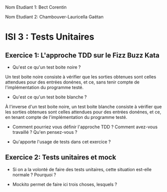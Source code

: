Nom Etudiant 1: Bect Corentin

Nom Etudiant 2: Chambouver-Lauricella Gaëtan

# ISI 3 : Tests Unitaires

## Exercice 1: L'approche TDD sur le Fizz Buzz Kata

* Qu'est ce qu'un test boite noire ?

Un test boite noire consiste à vérifier que les sorties obtenues sont celles attendues pour des entrées donénes, et ce, sans tenir compte de l'implémentation du programme testé.

* Qu'est ce qu'un test boite blanche ?

À l'inverse d'un test boite noire, un test boite blanche consiste à vérifier que les sorties obtenues sont celles attendues pour des entrées donénes, et ce, en tenant compte de l'implémentation du programme testé.

* Comment pourriez vous définir l'approche TDD ? Comment avez-vous travaillé ? Qu'en pensez-vous ?

* Qu'apporte l'usage de tests dans cet exercice ?


## Exercice 2: Tests unitaires et mock

* Si on a la volonté de faire des tests unitaires, cette situation est-elle normale ? Pourquoi ?

* Mockito permet de faire ici trois choses, lesquels ?
